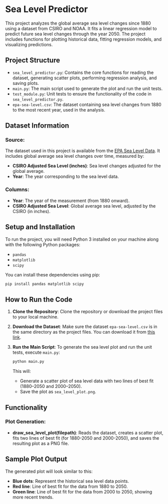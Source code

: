 
# **Sea Level Predictor**

This project analyzes the global average sea level changes since 1880 using a dataset from CSIRO and NOAA. It fits a linear regression model to predict future sea level changes through the year 2050. The project includes functions for plotting historical data, fitting regression models, and visualizing predictions.

## **Project Structure**

- `sea_level_predictor.py`: Contains the core functions for reading the dataset, generating scatter plots, performing regression analysis, and saving plots.
- `main.py`: The main script used to generate the plot and run the unit tests.
- `test_module.py`: Unit tests to ensure the functionality of the code in `sea_level_predictor.py`.
- `epa-sea-level.csv`: The dataset containing sea level changes from 1880 to the most recent year, used in the analysis.

## **Dataset Information**

### Source:
The dataset used in this project is available from the [EPA Sea Level Data](https://datahub.io/core/sea-level-rise/r/epa-sea-level.csv). It includes global average sea level changes over time, measured by:
- **CSIRO Adjusted Sea Level (inches)**: Sea level changes adjusted for the global average.
- **Year**: The year corresponding to the sea level data.

### Columns:
- **Year**: The year of the measurement (from 1880 onward).
- **CSIRO Adjusted Sea Level**: Global average sea level, adjusted by the CSIRO (in inches).

## **Setup and Installation**

To run the project, you will need Python 3 installed on your machine along with the following Python packages:
- `pandas`
- `matplotlib`
- `scipy`

You can install these dependencies using pip:
```bash
pip install pandas matplotlib scipy
```

## **How to Run the Code**

1. **Clone the Repository**:
   Clone the repository or download the project files to your local machine.

2. **Download the Dataset**:
   Make sure the dataset `epa-sea-level.csv` is in the same directory as the project files. You can download it from [this link](https://datahub.io/core/sea-level-rise/r/epa-sea-level.csv).

3. **Run the Main Script**:
   To generate the sea level plot and run the unit tests, execute `main.py`:
   ```bash
   python main.py
   ```

   This will:
   - Generate a scatter plot of sea level data with two lines of best fit (1880–2050 and 2000–2050).
   - Save the plot as `sea_level_plot.png`.
   

## **Functionality**

### **Plot Generation**:
- **draw_sea_level_plot(filepath)**: Reads the dataset, creates a scatter plot, fits two lines of best fit (for 1880-2050 and 2000-2050), and saves the resulting plot as a PNG file.


## **Sample Plot Output**

The generated plot will look similar to this:

- **Blue dots**: Represent the historical sea level data points.
- **Red line**: Line of best fit for the data from 1880 to 2050.
- **Green line**: Line of best fit for the data from 2000 to 2050, showing more recent trends.
